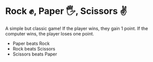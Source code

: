 # Rock ✊, Paper 🖐️, Scissors ✌️

A simple but classic game! If the player wins, they gain 1 point. If the computer wins, the player loses one point.

- Paper beats Rock
- Rock beats Scissors
- Scissors beats Paper
